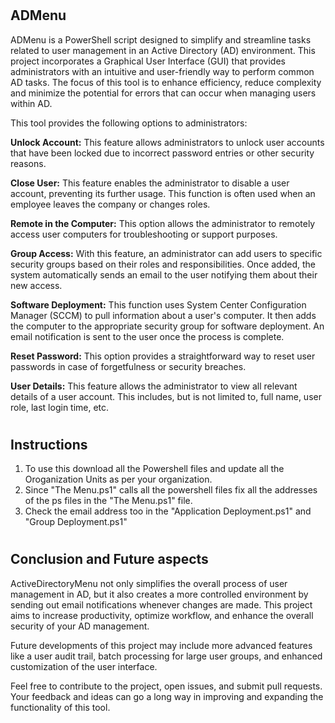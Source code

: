 # <h2> **ADMenu**  
  
ADMenu is a PowerShell script designed to simplify and streamline tasks related to user management in an Active Directory (AD) environment. This project incorporates a Graphical User Interface (GUI) that provides administrators with an intuitive and user-friendly way to perform common AD tasks. The focus of this tool is to enhance efficiency, reduce complexity and minimize the potential for errors that can occur when managing users within AD.

This tool provides the following options to administrators:

**Unlock Account:** This feature allows administrators to unlock user accounts that have been locked due to incorrect password entries or other security reasons.

**Close User:** This feature enables the administrator to disable a user account, preventing its further usage. This function is often used when an employee leaves the company or changes roles.

**Remote in the Computer:** This option allows the administrator to remotely access user computers for troubleshooting or support purposes.

**Group Access:** With this feature, an administrator can add users to specific security groups based on their roles and responsibilities. Once added, the system automatically sends an email to the user notifying them about their new access.

**Software Deployment:** This function uses System Center Configuration Manager (SCCM) to pull information about a user's computer. It then adds the computer to the appropriate security group for software deployment. An email notification is sent to the user once the process is complete.

**Reset Password:** This option provides a straightforward way to reset user passwords in case of forgetfulness or security breaches.

**User Details:** This feature allows the administrator to view all relevant details of a user account. This includes, but is not limited to, full name, user role, last login time, etc.

# <h2> **Instructions**
1) To use this download all the Powershell files and update all the Oroganization Units as per your organization.
2) Since "The Menu.ps1" calls all the powershell files fix all the addresses of the ps files in the "The Menu.ps1" file.
3) Check the email address too in the "Application Deployment.ps1" and "Group Deployment.ps1"

# <h2> **Conclusion and Future aspects**
ActiveDirectoryMenu not only simplifies the overall process of user management in AD, but it also creates a more controlled environment by sending out email notifications whenever changes are made. This project aims to increase productivity, optimize workflow, and enhance the overall security of your AD management.

Future developments of this project may include more advanced features like a user audit trail, batch processing for large user groups, and enhanced customization of the user interface.

Feel free to contribute to the project, open issues, and submit pull requests. Your feedback and ideas can go a long way in improving and expanding the functionality of this tool.




